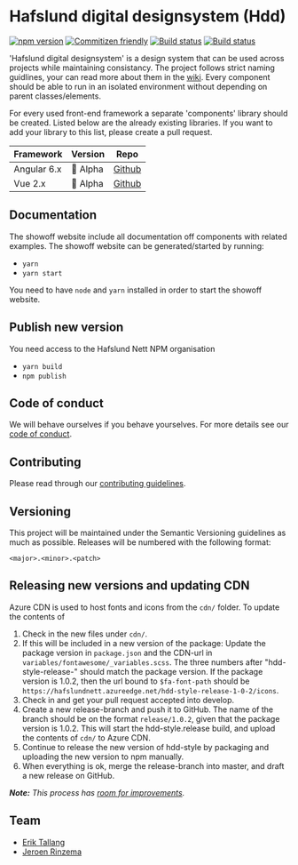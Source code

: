 # Hafslund digital designsystem (Hdd)

[![npm version](https://img.shields.io/npm/v/@hafslundnett/hdd-style.svg)](https://www.npmjs.com/package/@hafslundnett/hdd-style)
[![Commitizen friendly](https://img.shields.io/badge/commitizen-friendly-brightgreen.svg)](http://commitizen.github.io/cz-cli/)
[![Build status](https://hafslundtfs.visualstudio.com/Hafslund%20Nett/_apis/build/status/HDD/hdd-style/hdd-style.build)](https://hafslundtfs.visualstudio.com/Hafslund%20Nett/_build/latest?definitionId=632)
[![Build status](https://hafslundtfs.visualstudio.com/Hafslund%20Nett/_apis/build/status/HDD/hdd-style/hdd-style.release)](https://hafslundtfs.visualstudio.com/Hafslund%20Nett/_build/latest?definitionId=683)

'Hafslund digital designsystem' is a design system that can be used across projects while maintaining consistancy. The project follows strict naming guidlines, your can read more about them in the [wiki](https://github.com/hafslundnett/hdd-theme/wiki/Naming-guidelines). Every component should be able to run in an isolated environment without depending on parent classes/elements.

For every used front-end framework a separate 'components' library should be created. Listed below are the already existing libraries. If you want to add your library to this list, please create a pull request.

| Framework     | Version       | Repo          |
| ------------- | ------------- | ------------- |
| Angular 6.x | 🚧 Alpha | [Github](https://github.com/hafslundnett/hdd-ng-components) |
| Vue 2.x | 🚧 Alpha | [Github](https://github.com/hafslundnett/hdd-vue) | 

## Documentation

The showoff website include all documentation off components with related examples. The showoff website can be generated/started by running:

* `yarn`
* `yarn start`

You need to have `node` and `yarn` installed in order to start the showoff website.

## Publish new version
You need access to the Hafslund Nett NPM organisation
* `yarn build`
* `npm publish`

## Code of conduct

We will behave ourselves if you behave yourselves. For more details see our
[code of conduct](./CODE_OF_CONDUCT.md).

## Contributing

Please read through our [contributing guidelines](./CONTRIBUTING.md).

## Versioning

This project will be maintained under the Semantic Versioning guidelines as much as possible. Releases will be numbered
with the following format:

`<major>.<minor>.<patch>`

## Releasing new versions and updating CDN

Azure CDN is used to host fonts and icons from the `cdn/` folder. To update the contents of 

1. Check in the new files under `cdn/`.
2. If this will be included in a new version of the package: Update the package version in `package.json` and the CDN-url in `variables/fontawesome/_variables.scss`. The three numbers after "hdd-style-release-" should match the package version. If the package version is 1.0.2, then the url bound to `$fa-font-path` should be `https://hafslundnett.azureedge.net/hdd-style-release-1-0-2/icons`.
3. Check in and get your pull request accepted into develop.
4. Create a new release-branch and push it to GitHub. The name of the branch should be on the format `release/1.0.2`, given that the package version is 1.0.2. This will start the hdd-style.release build, and upload the contents of `cdn/` to Azure CDN.
5. Continue to release the new version of hdd-style by packaging and uploading the new version to npm manually.
6. When everything is ok, merge the release-branch into master, and draft a new release on GitHub.

_**Note:** This process has [room for improvements](https://github.com/hafslundnett/hdd-style/issues/92)._

## Team

*   [Erik Tallang](https://github.com/eTallang)
*   [Jeroen Rinzema](https://github.com/jeroenrinzema)
